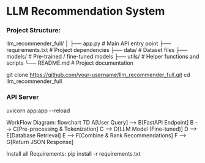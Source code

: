 # LLM Recommendation System

### Project Structure:
llm_recommender_full/
│
├── app.py                # Main API entry point
├── requirements.txt      # Project dependencies
├── data/                 # Dataset files
├── models/               # Pre-trained / fine-tuned models
├── utils/                # Helper functions and scripts
└── README.md             # Project documentation

git clone https://github.com/your-username/llm_recommender_full.git
cd llm_recommender_full

### API Server
uvicorn app:app --reload

WorkFlow Diagram:
flowchart TD
    A[User Query] --> B[FastAPI Endpoint]
    B --> C[Pre-processing & Tokenization]
    C --> D[LLM Model (Fine-tuned)]
    D --> E[Database Retrieval]
    E --> F[Combine & Rank Recommendations]
    F --> G[Return JSON Response]

Install all Requirements:
pip install -r requirements.txt
